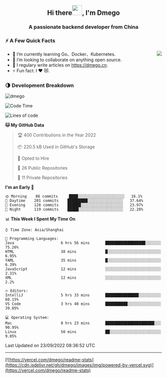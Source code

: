 <h2 align="center">Hi there<img src="https://cdn.jsdelivr.net/gh/dmego/images/img/Hi.gif" height="32" />, I'm Dmego </h2>
<h3 align="center">A passionate backend developer from China</h3>

### ⚡️ A Few Quick Facts

<img align="right" src="https://readme-stats-dmego.vercel.app/api?username=dmego&show_icons=true&icon_color=1573B3&hide_title=true&text_color=718096&bg_color=00000000&hide_border=true"/>

<ul>
    <li> 🌱 I’m currently learning Go、Docker、Kubernetes.</li>
    <li> 👯 I’m looking to collaborate on anything open source.</li>
    <li> 📝 I regulary write articles on <a href="https://dmego.cn">https://dmego.cn</a>.</li>
    <li> ⚡ Fun fact: I ❤️ 😻.</li>
</ul>

### 🌗 Development Breakdown

<img src="https://komarev.com/ghpvc/?username=dmego" alt="dmego" />

<!--START_SECTION:waka-->
![Code Time](http://img.shields.io/badge/Code%20Time-1%2C739%20hrs%2039%20mins-blue)

![Lines of code](https://img.shields.io/badge/From%20Hello%20World%20I%27ve%20Written-236%20Thousand%20lines%20of%20code-blue)

**🐱 My GitHub Data** 

> 🏆 400 Contributions in the Year 2022
 > 
> 📦 220.5 kB Used in GitHub's Storage 
 > 
> 💼 Opted to Hire
 > 
> 📜 26 Public Repositories 
 > 
> 🔑 11 Private Repositories  
 > 
**I'm an Early 🐤** 

```text
🌞 Morning    86 commits     ████░░░░░░░░░░░░░░░░░░░░░   16.1% 
🌆 Daytime    201 commits    █████████░░░░░░░░░░░░░░░░   37.64% 
🌃 Evening    128 commits    ██████░░░░░░░░░░░░░░░░░░░   23.97% 
🌙 Night      119 commits    █████░░░░░░░░░░░░░░░░░░░░   22.28%

```


📊 **This Week I Spent My Time On** 

```text
⌚︎ Time Zone: Asia/Shanghai

💬 Programming Languages: 
Java                     6 hrs 56 mins       ██████████████████░░░░░░░   75.26% 
HTML                     38 mins             █░░░░░░░░░░░░░░░░░░░░░░░░   6.95% 
YAML                     35 mins             █░░░░░░░░░░░░░░░░░░░░░░░░   6.39% 
JavaScript               12 mins             ░░░░░░░░░░░░░░░░░░░░░░░░░   2.31% 
XML                      12 mins             ░░░░░░░░░░░░░░░░░░░░░░░░░   2.2%

🔥 Editors: 
IntelliJ                 5 hrs 33 mins       ███████████████░░░░░░░░░░   60.15% 
VS Code                  3 hrs 40 mins       ██████████░░░░░░░░░░░░░░░   39.85%

💻 Operating System: 
Mac                      8 hrs 23 mins       ██████████████████████░░░   90.95% 
Linux                    50 mins             ██░░░░░░░░░░░░░░░░░░░░░░░   9.05%

```


 Last Updated on 23/09/2022 08:36:52 UTC
<!--END_SECTION:waka-->

---

[![https://vercel.com/dmego/readme-stats](https://cdn.jsdelivr.net/gh/dmego/images/img/powered-by-vercel.svg)](https://vercel.com/dmego/readme-stats)


